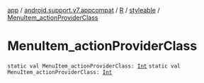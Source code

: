 [app](../../../index.md) / [android.support.v7.appcompat](../../index.md) / [R](../index.md) / [styleable](index.md) / [MenuItem_actionProviderClass](.)

# MenuItem_actionProviderClass

`static val MenuItem_actionProviderClass: `[`Int`](https://kotlinlang.org/api/latest/jvm/stdlib/kotlin/-int/index.html)
`static val MenuItem_actionProviderClass: `[`Int`](https://kotlinlang.org/api/latest/jvm/stdlib/kotlin/-int/index.html)